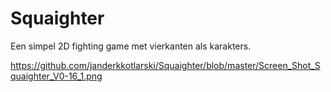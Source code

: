 # Squaighter

Een simpel 2D fighting game met vierkanten als karakters.

https://github.com/janderkkotlarski/Squaighter/blob/master/Screen_Shot_Squaighter_V0-16_1.png
